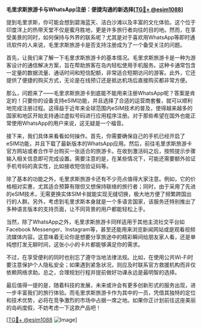 **毛里求斯旅游卡与WhatsApp注册：便捷沟通的新选择[[TG💪+ @esim1088](https://t.me/s/esim1088)]**

提到毛里求斯，你可能会想到碧海蓝天、洁白沙滩以及丰富的文化体验。这个位于印度洋上的热带天堂不仅是蜜月胜地，更是许多旅行者向往的目的地。然而，在享受美景的同时，如何保持与外界的联系呢？尤其是对于喜欢用WhatsApp等即时通讯软件的人来说，毛里求斯旅游卡是否支持注册成为了一个备受关注的问题。

首先，让我们来了解一下毛里求斯旅游卡的基本情况。毛里求斯旅游卡是一种为游客设计的通信解决方案，旨在帮助旅客在岛内轻松使用手机服务。这种卡通常包含一定量的数据流量、通话时间和短信配额，非常适合短期访问的游客。此外，它还提供了便捷的购买方式，无论是在线预订还是抵达机场后直接购买都非常方便。

那么，问题来了——毛里求斯旅游卡到底能不能用来注册WhatsApp呢？答案是肯定的！只要你的设备支持eSIM功能，并且选择了合适的运营商套餐，就可以顺利地完成注册过程。这得益于近年来全球范围内eSIM技术的普及，使得越来越多的国家和地区开始支持通过虚拟号码进行应用程序注册。对于那些希望在国外也能正常使用WhatsApp的用户来说，这无疑是一个福音。

接下来，我们具体来看看如何操作。首先，你需要确保自己的手机已经开启了eSIM功能，并且下载了最新版本的WhatsApp应用。然后，前往毛里求斯旅游卡官方网站或者合作平台购买一张适合的旅游卡。在收到激活码之后，按照提示步骤输入相关信息即可完成设置。需要注意的是，在某些情况下，可能还需要额外验证手机号码的真实性，比如接收短信验证码等。

除了基本的功能之外，毛里求斯旅游卡还有不少亮点值得大家注意。例如，它的价格相对实惠，尤其适合预算有限但又想保持联络的旅行者；同时，由于采用了先进的eSIM技术，无需更换实体SIM卡就能实现无缝切换，极大地方便了频繁跨国出行的人群。另外，考虑到毛里求斯本身就是一个多语言国家，该服务还特别推出了多种语言版本的支持页面，让不同背景的用户都能轻松上手。

当然，除了WhatsApp之外，毛里求斯旅游卡同样适用于其他主流社交平台如Facebook Messenger、Instagram等，甚至还能用来浏览新闻网站或是观看视频流媒体内容。这意味着无论你是想要分享旅途中的精彩瞬间给朋友家人看，还是单纯想打发无聊时间，这张小小的卡片都能够满足你的需求。

不过，在享受便利的同时也别忘了遵守当地法律法规。比如，在使用公共Wi-Fi时要注意保护个人隐私安全；如果遇到紧急状况，则应及时联系官方救援机构而非仅依赖网络求助。总之，合理规划行程并提前做好功课永远是最明智的选择。

最后值得一提的是，随着科技的发展，未来或许会有更多创新形式的服务出现，进一步丰富我们的旅行体验。而毛里求斯旅游卡作为其中的一员，凭借其独特的定位和技术优势，必将在竞争激烈的市场中占据一席之地。如果你正计划前往这座美丽的岛屿度假，不妨考虑一下这款产品吧！

[[TG💪+ @esim1088](https://t.me/s/esim1088) ![Image](https://i.postimg.cc/4NQfJmqS/Snipaste-2025-05-13-00-14-12.png)]